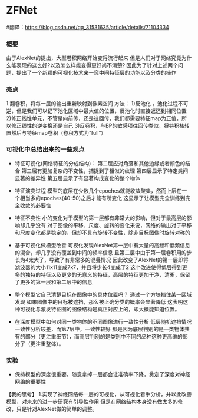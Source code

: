 # ZFNet
#翻译：https://blog.csdn.net/qq_31531635/article/details/71104334

### 概要

由于AlexNet的提出，大型卷积网络开始变得流行起来
但是人们对于网络究竟为什么能表现的这么好?以及怎么样能变得更好尚不清楚?
因此为了针对上述两个问题，提出了一个新颖的可视化技术来一窥中间特征层的功能以及分类的操作

### 亮点

1.翻卷积，将每一层的输出重新映射到像素空间
方法：
1)反池化 ，池化过程不可逆，但是我们可以记下池化区域中最大值的位置，反池化时直接返还到相同位置
2)修正线性单元，不管是向前传，还是往回传，我们都需要特征map为正值，所以修正线性的逆变换还是自己
3)反卷积，与BP的敏感项往回传类似，将卷积核转置然后与特征map卷积（卷积方式为“full”）

### 可视化中总结出来的一些观点

+ 特征可视化(网络特征的分成结构)：
第二层应对角落和其他边缘或者颜色的结合
第三层有更加复杂的不变性，捕捉到了相似的纹理
第四层显示了特定类间显著的差异性
第五层显示了有显著构成变化的整个物体

+ 特征演变过程
模型的底层在少数几个epoches就能收敛聚集，然而上层在一个相当多的epoches(40-50)之后才能有所变化
这显示了让模型完全训练到完全收敛的必要性

+ 特征不变性
小的变化对于模型的第一层都有非常大的影响，但对于最高层的影响却几乎没有
对于图像的平移、尺度、旋转的变化来说，网络的输出对于平移和尺度变化都是稳定的，但却不具有旋转不变性，除非目标图像时旋转对称的

+ 基于可视化做模型改善
可视化发现AlexNet第一层中有大量的高频和低频信息的混合，却几乎没有覆盖到中间的频率信息
且第二层中由于第一层卷积用的步长为4太大了，导致了有非常多的混叠情况
因此改变了AlexNet的第一层即将滤波器的大小11x11变成7x7，并且将步长4变成了2
这个改进使得低层得到更多的独特的特征以及更少的无意义的特征，高层的特征更加干净，清晰，保留了更多的第一层和第二层中的信息

+ 整个模型它自己清楚目标在图像中的具体位置吗？
通过一个方块挡住某一区域发现
如果图像中的目标被遮挡，那么被正确分类的概率会显著降低
这表明这种可视化与激发特征图的图像结构是真正对应上的，即大概能知道位置。

+ 在深度模型中如何对同一类物体的不同图像进行一致性分析
低层随机遮挡情况一致性分析较差，而第7层中，一致性较好
那是因为底层判别的是一类物体共有的部分（更注重细节），而高层判别的是类别中不同的品种这种更高维的部分了（更注重整体）。

### 实验

+ 保持模型的深度很重要。随意拿掉一层都会让准确率下降，奠定了深度对神经网络的重要性

【我的思考】
1.实现了神经网络每一层的可视化，从可视化着手分析，并以此改善模型，对未来的进一步研究有引导性作用
但是在网络结构本身没有做太多的修改，只是针对AlexNet做的简单的调整。



